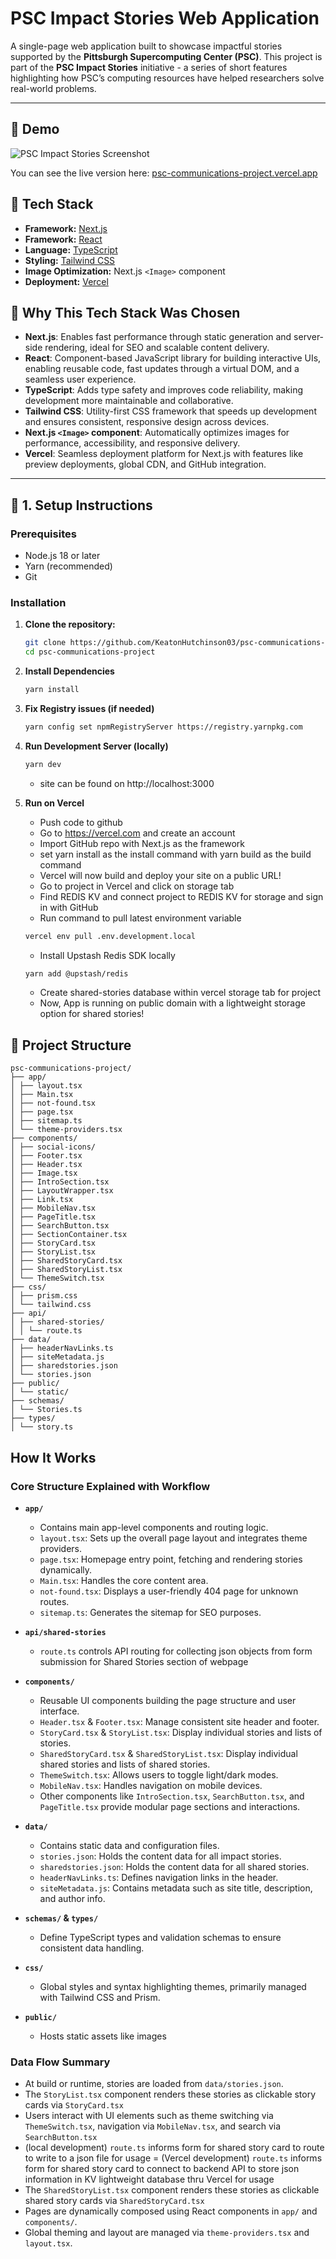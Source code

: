 # PSC Impact Stories Web Application

A single-page web application built to showcase impactful stories supported by the **Pittsburgh Supercomputing Center (PSC)**. This project is part of the **PSC Impact Stories** initiative - a series of short features highlighting how PSC’s computing resources have helped researchers solve real-world problems.

---

## 📸 Demo

![PSC Impact Stories Screenshot](./public/static/images/demo-screenshot.png)

You can see the live version here: [psc-communications-project.vercel.app](https://psc-communications-project.vercel.app)

## 🚀 Tech Stack

- **Framework:** [Next.js](https://nextjs.org/)
- **Framework:** [React](https://react.dev)
- **Language:** [TypeScript](https://www.typescriptlang.org/)
- **Styling:** [Tailwind CSS](https://tailwindcss.com/)
- **Image Optimization:** Next.js `<Image>` component
- **Deployment:** [Vercel](https://vercel.com/)

## 📌 Why This Tech Stack Was Chosen

- **Next.js**: Enables fast performance through static generation and server-side rendering, ideal for SEO and scalable content delivery.
- **React**: Component-based JavaScript library for building interactive UIs, enabling reusable code, fast updates through a virtual DOM, and a seamless user experience.
- **TypeScript**: Adds type safety and improves code reliability, making development more maintainable and collaborative.
- **Tailwind CSS**: Utility-first CSS framework that speeds up development and ensures consistent, responsive design across devices.
- **Next.js `<Image>` component**: Automatically optimizes images for performance, accessibility, and responsive delivery.
- **Vercel**: Seamless deployment platform for Next.js with features like preview deployments, global CDN, and GitHub integration.

---

## 🧰 1. Setup Instructions

### Prerequisites

- Node.js 18 or later
- Yarn (recommended)
- Git

### Installation

1. **Clone the repository:**

   ```bash
   git clone https://github.com/KeatonHutchinson03/psc-communications-project.git
   cd psc-communications-project

   ```

2. **Install Dependencies**

   ```bash
   yarn install
   ```

3. **Fix Registry issues (if needed)**

   ```bash
   yarn config set npmRegistryServer https://registry.yarnpkg.com
   ```

4. **Run Development Server (locally)**

   ```bash
   yarn dev

   ```

   - site can be found on http://localhost:3000

5. **Run on Vercel**
   - Push code to github
   - Go to https://vercel.com and create an account
   - Import GitHub repo with Next.js as the framework
   - set yarn install as the install command with yarn build as the build command
   - Vercel will now build and deploy your site on a public URL!
   - Go to project in Vercel and click on storage tab
   - Find REDIS KV and connect project to REDIS KV for storage and sign in with GitHub
   - Run command to pull latest environment variable
   ```bash
   vercel env pull .env.development.local
   ```
   - Install Upstash Redis SDK locally
   ```bash
   yarn add @upstash/redis
   ```
   - Create shared-stories database within vercel storage tab for project
   - Now, App is running on public domain with a lightweight storage option for shared stories!

## 📁 Project Structure

```
psc-communications-project/
├── app/
│ ├── layout.tsx
│ ├── Main.tsx
│ ├── not-found.tsx
│ ├── page.tsx
│ ├── sitemap.ts
│ └── theme-providers.tsx
├── components/
│ ├── social-icons/
│ ├── Footer.tsx
│ ├── Header.tsx
│ ├── Image.tsx
│ ├── IntroSection.tsx
│ ├── LayoutWrapper.tsx
│ ├── Link.tsx
│ ├── MobileNav.tsx
│ ├── PageTitle.tsx
│ ├── SearchButton.tsx
│ ├── SectionContainer.tsx
│ ├── StoryCard.tsx
│ ├── StoryList.tsx
│ ├── SharedStoryCard.tsx
│ ├── SharedStoryList.tsx
│ └── ThemeSwitch.tsx
├── css/
│ ├── prism.css
│ └── tailwind.css
├── api/
│ ├── shared-stories/
│ │ └── route.ts
├── data/
│ ├── headerNavLinks.ts
│ ├── siteMetadata.js
│ ├── sharedstories.json
│ └── stories.json
├── public/
│ └── static/
├── schemas/
│ └── Stories.ts
├── types/
│ └── story.ts
```

## How It Works

### Core Structure Explained with Workflow

- **`app/`**

  - Contains main app-level components and routing logic.
  - `layout.tsx`: Sets up the overall page layout and integrates theme providers.
  - `page.tsx`: Homepage entry point, fetching and rendering stories dynamically.
  - `Main.tsx`: Handles the core content area.
  - `not-found.tsx`: Displays a user-friendly 404 page for unknown routes.
  - `sitemap.ts`: Generates the sitemap for SEO purposes.

- **`api/shared-stories`**

  - `route.ts` controls API routing for collecting json objects from form submission for Shared Stories section of webpage

- **`components/`**

  - Reusable UI components building the page structure and user interface.
  - `Header.tsx` & `Footer.tsx`: Manage consistent site header and footer.
  - `StoryCard.tsx` & `StoryList.tsx`: Display individual stories and lists of stories.
  - `SharedStoryCard.tsx` & `SharedStoryList.tsx`: Display individual shared stories and lists of shared stories.
  - `ThemeSwitch.tsx`: Allows users to toggle light/dark modes.
  - `MobileNav.tsx`: Handles navigation on mobile devices.
  - Other components like `IntroSection.tsx`, `SearchButton.tsx`, and `PageTitle.tsx` provide modular page sections and interactions.

- **`data/`**

  - Contains static data and configuration files.
  - `stories.json`: Holds the content data for all impact stories.
  - `sharedstories.json`: Holds the content data for all shared stories.
  - `headerNavLinks.ts`: Defines navigation links in the header.
  - `siteMetadata.js`: Contains metadata such as site title, description, and author info.

- **`schemas/` & `types/`**

  - Define TypeScript types and validation schemas to ensure consistent data handling.

- **`css/`**

  - Global styles and syntax highlighting themes, primarily managed with Tailwind CSS and Prism.

- **`public/`**
  - Hosts static assets like images

### Data Flow Summary

- At build or runtime, stories are loaded from `data/stories.json`.
- The `StoryList.tsx` component renders these stories as clickable story cards via `StoryCard.tsx`
- Users interact with UI elements such as theme switching via `ThemeSwitch.tsx`, navigation via `MobileNav.tsx`, and search via `SearchButton.tsx`
- (local development) `route.ts` informs form for shared story card to route to write to a json file for usage
  = (Vercel development) `route.ts` informs form for shared story card to connect to backend API to store json information in KV lightweight database thru Vercel for usage
- The `SharedStoryList.tsx` component renders these stories as clickable shared story cards via `SharedStoryCard.tsx`
- Pages are dynamically composed using React components in `app/` and `components/`.
- Global theming and layout are managed via `theme-providers.tsx` and `layout.tsx`.
